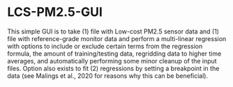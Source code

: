 # LCS-PM2.5-GUI

This simple GUI is to take (1) file with Low-cost PM2.5 sensor data and (1) file with reference-grade monitor data and perform a multi-linear regression with options to include or exclude certain terms from the regression formula, the amount of training/testing data, regridding data to higher time averages, and automatically performing some minor cleanup of the input files. Option also exists to fit (2) regressions by setting a breakpoint in the data (see Malings et al., 2020 for reasons why this can be beneficial).
